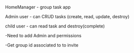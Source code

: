 HomeManager - group task app 

Admin user - can CRUD tasks (create, read, update, destroy)

child user - can read task and destroy(complete)


-Need to add Admin and permissions 

-Get group id associated to to invite